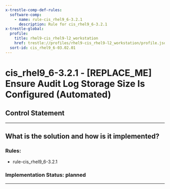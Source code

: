 ```yaml
---
x-trestle-comp-def-rules:
  software-comp:
    - name: rule-cis_rhel9_6-3.2.1
      description: Rule for cis_rhel9_6-3.2.1
x-trestle-global:
  profile:
    title: rhel9-cis_rhel9-l2_workstation
    href: trestle://profiles/rhel9-cis_rhel9-l2_workstation/profile.json
  sort-id: cis_rhel9_6-03.02.01
---
```


# cis_rhel9_6-3.2.1 - \[REPLACE_ME\] Ensure Audit Log Storage Size Is Configured (Automated)

## Control Statement

______________________________________________________________________

## What is the solution and how is it implemented?

<!-- For implementation status enter one of: implemented, partial, planned, alternative, not-applicable -->

<!-- Note that the list of rules under ### Rules: is read-only and changes will not be captured after assembly to JSON -->

<!-- Add control implementation description here for control: cis_rhel9_6-3.2.1 -->

### Rules:

  - rule-cis_rhel9_6-3.2.1

### Implementation Status: planned

______________________________________________________________________
